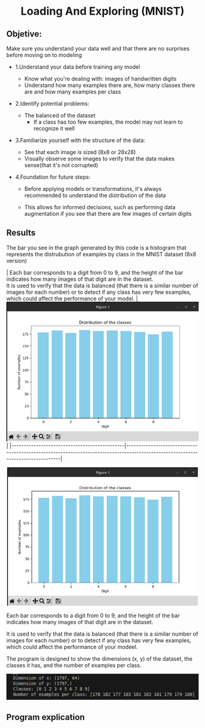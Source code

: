 <p align = "center" >
    <h1 align = "Center"> Loading And Exploring (MNIST)</h1>
</p>

## Objetive:
Make sure you understand your data well and that there are no surprises before moving on to modeling

* 1.Understand your data before training any model 
    - Know what you're dealing with: images of handwritten digits
    - Understand how many examples there are, how many classes there are and how many examples per class

* 2.Identify potential problems:
    - The balanced of the dataset
        - If a class has too few examples, the model may not learn to recognize it well 

* 3.Familiarize yourself with the structure of the data:
    - See that each image is sized (8x8 or 28x28)
    - Visually observe some images to verify that the data makes sense(that it's not corrupted)

* 4.Foundation for future steps:
    - Before applying models or transformations, it's always recommended to understand the distribution of the data

    - This allows for informed decisions, such as performing data augmentation if you see that there are few images of certain digits

## Results 
The bar you see in the graph generated by this code is a histogram that represents the distrubution of examples by class in the MNIST dataset (8x8 version)

| Each bar corresponds to a digit from 0 to 9, and the height of the bar indicates how many images of that digit are in the dataset.  
It is used to verify that the data is balanced (that there is a similar number of images for each number) or to detect if any class has very few examples, which could affect the performance of your model. | ![Histograma](https://github.com/KevinAlberto01/3.MachineLearning/blob/main/1.FundamentalsML/1.HandwrittenDigitClassifier(MNIST)/1.1LoadingAndExploring(MNIST)/Images/Histogram.png) |
|----------------------------------------------|---------------------------------------------------------------------------------------------------------------------------------|


<p align="center">
  <img src="https://github.com/KevinAlberto01/3.MachineLearning/blob/main/1.FundamentalsML/1.HandwrittenDigitClassifier(MNIST)/1.1LoadingAndExploring(MNIST)/Images/Histogram.png" alt="Result2" width="500"/>
</p>

Each  bar corresponds to a digit from 0 to 9, and the height of the bar indicates how many images of that digit are in the dataset.

It is used to verify that the data is balanced (that there is a similar number of images for each number) or to detect if any class has very few examples, which could affect the performance of your modeel.

The program is designed to show the dimensions (x, y) of the dataset, the classes it has, and the number of examples per class.
<p align="center">
  <img src="https://github.com/KevinAlberto01/3.MachineLearning/blob/main/1.FundamentalsML/1.HandwrittenDigitClassifier(MNIST)/1.1LoadingAndExploring(MNIST)/Images/Result.png" alt="Result2" width="1000"/>
</p>

## Program explication   
